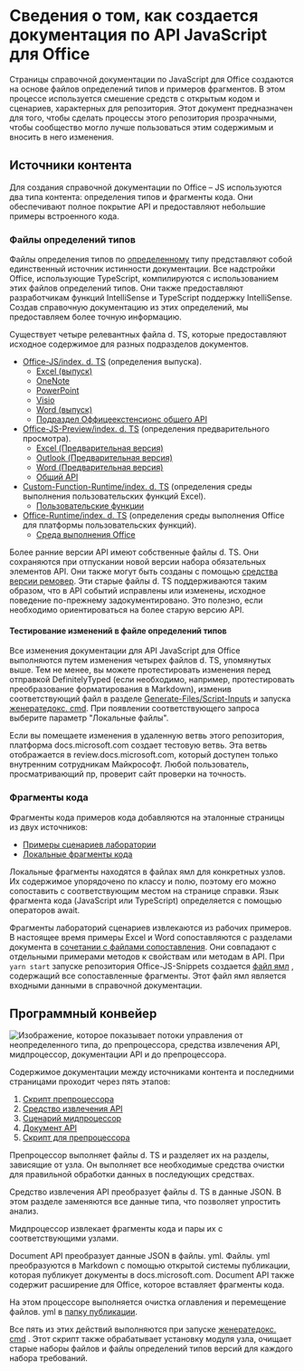 # <a name="how-the-office-javascript-api-documentation-is-generated"></a>Сведения о том, как создается документация по API JavaScript для Office

Страницы справочной документации по JavaScript для Office создаются на основе файлов определений типов и примеров фрагментов. В этом процессе используется смешение средств с открытым кодом и сценариев, характерных для репозитория. Этот документ предназначен для того, чтобы сделать процессы этого репозитория прозрачными, чтобы сообщество могло лучше пользоваться этим содержимым и вносить в него изменения.

## <a name="content-sources"></a>Источники контента

Для создания справочной документации по Office – JS используются два типа контента: определения типов и фрагменты кода. Они обеспечивают полное покрытие API и предоставляют небольшие примеры встроенного кода.

### <a name="type-definition-files"></a>Файлы определений типов

Файлы определения типов по [определенному](https://github.com/DefinitelyTyped/DefinitelyTyped) типу представляют собой единственный источник истинности документации. Все надстройки Office, использующие TypeScript, компилируются с использованием этих файлов определений типов. Они также предоставляют разработчикам функций IntelliSense и TypeScript поддержку IntelliSense. Создав справочную документацию из этих определений, мы предоставляем более точную информацию.

Существует четыре релевантных файла d. TS, которые предоставляют исходное содержимое для разных подразделов документов.

- [Office-JS/index. d. TS](https://raw.githubusercontent.com/DefinitelyTyped/DefinitelyTyped/master/types/office-js/index.d.ts) (определения выпуска).
  - [Excel (выпуск)](https://docs.microsoft.com/javascript/api/excel_release)
  - [OneNote](https://docs.microsoft.com/javascript/api/onenote)
  - [PowerPoint](https://docs.microsoft.com/javascript/api/powerpoint)
  - [Visio](https://docs.microsoft.com/javascript/api/visio)
  - [Word (выпуск)](https://docs.microsoft.com/javascript/api/word_release)
  - [Подраздел Оффицеекстенсионс общего API](https://docs.microsoft.com/javascript/api/office)
- [Office-JS-Preview/index. d. TS](https://raw.githubusercontent.com/DefinitelyTyped/DefinitelyTyped/master/types/office-js-preview/index.d.ts) (определения предварительного просмотра).
  - [Excel (Предварительная версия)](https://docs.microsoft.com/javascript/api/excel)
  - [Outlook (Предварительная версия)](https://docs.microsoft.com/javascript/api/outlook)
  - [Word (Предварительная версия)](https://docs.microsoft.com/javascript/api/word)
  - [Общий API](https://docs.microsoft.com/javascript/api/office)
- [Custom-Function-Runtime/index. d. TS](https://github.com/DefinitelyTyped/DefinitelyTyped/blob/master/types/custom-functions-runtime/index.d.ts) (определения среды выполнения пользовательских функций Excel).
  - [Пользовательские функции](https://docs.microsoft.com/javascript/api/custom-functions-runtime)
- [Office-Runtime/index. d. TS](https://github.com/DefinitelyTyped/DefinitelyTyped/blob/master/types/office-runtime/index.d.ts) (определения среды выполнения Office для платформы пользовательских функций).
  - [Среда выполнения Office](https://docs.microsoft.com/javascript/api/office-runtime)

Более ранние версии API имеют собственные файлы d. TS. Они сохраняются при отпускании новой версии набора обязательных элементов API. Они также могут быть созданы с помощью [средства версии ремовер](https://github.com/OfficeDev/office-js-docs-reference/blob/master/generate-docs/tools/VersionRemover.ts). Эти старые файлы d. TS поддерживаются таким образом, что в API событий исправлены или изменены, исходное поведение по-прежнему задокументировано. Это полезно, если необходимо ориентироваться на более старую версию API.

#### <a name="testing-type-definition-file-changes"></a>Тестирование изменений в файле определений типов

Все изменения документации для API JavaScript для Office выполняются путем изменения четырех файлов d. TS, упомянутых выше. Тем не менее, вы можете протестировать изменения перед отправкой DefinitelyTyped (если необходимо, например, протестировать преобразование форматирования в Markdown), изменив соответствующий файл в разделе [Generate-Files/Script-Inputs](https://github.com/OfficeDev/office-js-docs-reference/tree/master/generate-docs/script-inputs) и запуска [женератедокс. cmd](https://github.com/OfficeDev/office-js-docs-reference/blob/master/generate-docs/GenerateDocs.cmd). При появлении соответствующего запроса выберите параметр "Локальные файлы".

Если вы помещаете изменения в удаленную ветвь этого репозитория, платформа docs.microsoft.com создает тестовую ветвь. Эта ветвь отображается в review.docs.microsoft.com, который доступен только внутренним сотрудникам Майкрософт. Любой пользователь, просматривающий пр, проверит сайт проверки на точность.

### <a name="code-snippets"></a>Фрагменты кода

Фрагменты кода примеров кода добавляются на эталонные страницы из двух источников:

- [Примеры сценариев лаборатории](https://github.com/OfficeDev/office-js-snippets)
- [Локальные фрагменты кода](https://github.com/OfficeDev/office-js-docs-reference/tree/master/docs/code-snippets)

Локальные фрагменты находятся в файлах ямл для конкретных узлов. Их содержимое упорядочено по классу и полю, поэтому его можно сопоставить с соответствующим местом на странице справки. Язык фрагмента кода (JavaScript или TypeScript) определяется с помощью операторов await.

Фрагменты лабораторий сценариев извлекаются из рабочих примеров. В настоящее время примеры Excel и Word сопоставляются с разделами документа в [сочетании с файлами сопоставления](https://github.com/OfficeDev/office-js-snippets/tree/master/snippet-extractor-metadata). Они совпадают с отдельными примерами методов к свойствам или методам в API. При `yarn start` запуске репозитория Office-JS-Snippets создается [файл ямл](https://github.com/OfficeDev/office-js-snippets/blob/master/snippet-extractor-output/snippets.yaml) , содержащий все сопоставленные фрагменты. Этот файл ямл является входными данными в справочной документации.

## <a name="tooling-pipeline"></a>Программный конвейер

![Изображение, которое показывает потоки управления от неопределенного типа, до препроцессора, средства извлечения API, мидпроцессор, документации API и до препроцессора.](ToolingPipeline.png)

Содержимое документации между источниками контента и последними страницами проходит через пять этапов:

1. [Скрипт препроцессора](https://github.com/OfficeDev/office-js-docs-reference/blob/master/generate-docs/scripts/preprocessor.ts)
1. [Средство извлечения API](https://api-extractor.com/)
1. [Сценарий мидпроцессор](https://github.com/OfficeDev/office-js-docs-reference/blob/master/generate-docs/scripts/midprocessor.ts)
1. [Документ API](https://github.com/microsoft/rushstack/blob/master/apps/api-documenter/README.md)
1. [Скрипт для препроцессора](https://github.com/OfficeDev/office-js-docs-reference/blob/master/generate-docs/scripts/postprocessor.ts)

Препроцессор выполняет файлы d. TS и разделяет их на разделы, зависящие от узла. Он выполняет все необходимые средства очистки для правильной обработки данных в последующих средствах.

Средство извлечения API преобразует файлы d. TS в данные JSON. В этом разделе заменяются все данные типа, что позволяет упростить анализ.

Мидпроцессор извлекает фрагменты кода и пары их с соответствующими узлами.

Document API преобразует данные JSON в файлы. yml. Файлы. yml преобразуются в Markdown с помощью открытой системы публикации, которая публикует документы в docs.microsoft.com. Document API также содержит расширение для Office, которое вставляет фрагменты кода.

На этом процессоре выполняется очистка оглавления и перемещение файлов. yml в [папку публикации](https://github.com/OfficeDev/office-js-docs-reference/tree/master/docs/docs-ref-autogen).

Все пять из этих действий выполняются при запуске [женератедокс. cmd](https://github.com/OfficeDev/office-js-docs-reference/blob/master/generate-docs/GenerateDocs.cmd) . Этот скрипт также обрабатывает установку модуля узла, очищает старые наборы файлов и файлы определений типов версий для каждого набора требований.
